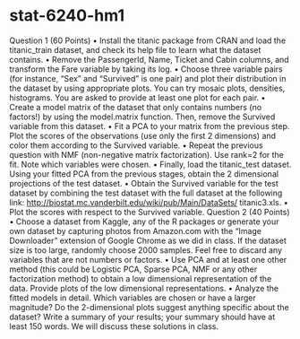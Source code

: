 # stat-6240-hm1
Question 1 (60 Points)
• Install the titanic package from CRAN and load the titanic_train dataset, and check its help file to learn what the dataset contains.
• Remove the PassengerId, Name, Ticket and Cabin columns, and transform the Fare variable by taking its log.
• Choose three variable pairs (for instance, “Sex” and “Survived” is one pair) and plot their distribution in the dataset by using appropriate plots. You can try mosaic plots, densities, histograms. You are asked to provide at least one plot for each pair.
• Create a model matrix of the dataset that only contains numbers (no factors!) by using the model.matrix function. Then, remove the Survived variable from this dataset.
• Fit a PCA to your matrix from the previous step. Plot the scores of the observations (use only the first 2 dimensions) and color them according to the Survived variable.
• Repeat the previous question with NMF (non-negative matrix factorization). Use rank=2 for the fit. Note which variables were chosen.
• Finally, load the titanic_test dataset. Using your fitted PCA from the previous stages, obtain the 2 dimensional projections of the test dataset.
• Obtain the Survived variable for the test dataset by combining the test dataset with the full dataset at the following link: http://biostat.mc.vanderbilt.edu/wiki/pub/Main/DataSets/ titanic3.xls.
• Plot the scores with respect to the Survived variable. Question 2 (40 Points)
• Choose a dataset from Kaggle, any of the R packages or generate your own dataset by capturing photos from Amazon.com with the “Image Downloader” extension of Google Chrome as we did in class. If the dataset size is too large, randomly choose 2000 samples. Feel free to discard any variables that are not numbers or factors.
• Use PCA and at least one other method (this could be Logistic PCA, Sparse PCA, NMF or any other factorization method) to obtain a low dimensional representation of the data. Provide plots of the low dimensional representations.
• Analyze the fitted models in detail. Which variables are chosen or have a larger magnitude? Do the 2-dimensional plots suggest anything specific about the dataset? Write a summary of your results; your summary should have at least 150 words. We will discuss these solutions in class.
